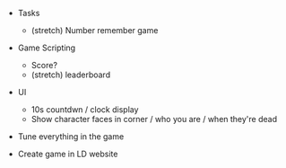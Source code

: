 * Tasks
    * (stretch) Number remember game

* Game Scripting
    * Score?
    * (stretch) leaderboard

* UI
    * 10s countdwn / clock display
    * Show character faces in corner / who you are / when they're dead

* Tune everything in the game
* Create game in LD website


